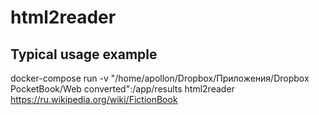 # html2reader
## Typical usage example
  docker-compose run -v "/home/apollon/Dropbox/Приложения/Dropbox PocketBook/Web converted":/app/results html2reader https://ru.wikipedia.org/wiki/FictionBook
